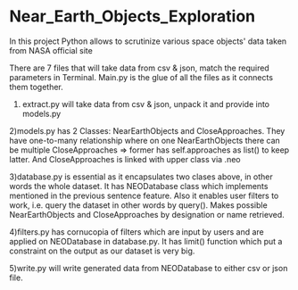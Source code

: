 # Near_Earth_Objects_Exploration


In this project Python allows to scrutinize various space objects' data taken from NASA official site

There are 7 files that will take data from csv & json, match the required parameters in Terminal. Main.py is the glue of all the files as it connects them together. 

1) extract.py will take data from csv & json, unpack it and provide into models.py 

2)models.py has 2 Classes: NearEarthObjects and CloseApproaches. They have one-to-many relationship where on one NearEarthObjects
there can be multiple CloseApproaches => former has self.approaches as list() to keep latter. And CloseApproaches is linked with upper class
via .neo

3)database.py is essential as it encapsulates two clases above, in other words the whole dataset. It has NEODatabase class which implements mentioned in the previous sentence feature. Also it enables user filters to work, i.e. query the dataset in other words by query(). Makes possible NearEarthObjects and CloseApproaches by designation or name retrieved. 

4)filters.py has cornucopia of filters which are input by users and are applied on NEODatabase in database.py. It has limit() function which put a constraint on the output as our dataset is very big.

5)write.py will write generated data from NEODatabase to either csv or json file.
